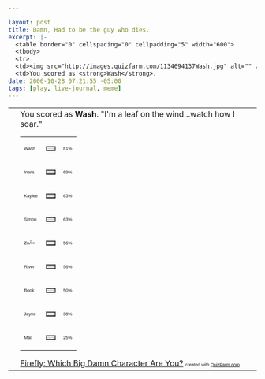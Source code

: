 ```yaml
--- 

layout: post
title: Damn, Had to be the guy who dies.
excerpt: |-
  <table border="0" cellspacing="0" cellpadding="5" width="600">
  <tbody>
  <tr>
  <td><img src="http://images.quizfarm.com/1134694137Wash.jpg" alt="" /></td>
  <td>You scored as <strong>Wash</strong>.
date: 2006-10-28 07:21:55 -05:00
tags: [play, live-journal, meme]
---
```

<table border="0" cellspacing="0" cellpadding="5" width="600">
<tbody>
<tr>
<td><img src="http://images.quizfarm.com/1134694137Wash.jpg" alt="" /></td>
<td>You scored as <strong>Wash</strong>. "I'm a leaf on the wind...watch how I soar."
<table border="0" cellspacing="0" cellpadding="0" width="300">
<tbody>
<tr>
<td><span style="font-family: Arial; font-size: xx-small;">Wash</span></td>
<td>
<table border="1" cellspacing="0" cellpadding="0" width="81" bgcolor="#dddddd">
<tbody>
<tr>
<td></td>
</tr>
</tbody></table>
</td>
<td><span style="font-family: Arial; font-size: xx-small;">81%</span></td>
</tr>
<tr>
<td><span style="font-family: Arial; font-size: xx-small;">Inara</span></td>
<td>
<table border="1" cellspacing="0" cellpadding="0" width="69" bgcolor="#dddddd">
<tbody>
<tr>
<td></td>
</tr>
</tbody></table>
</td>
<td><span style="font-family: Arial; font-size: xx-small;">69%</span></td>
</tr>
<tr>
<td><span style="font-family: Arial; font-size: xx-small;">Kaylee</span></td>
<td>
<table border="1" cellspacing="0" cellpadding="0" width="63" bgcolor="#dddddd">
<tbody>
<tr>
<td></td>
</tr>
</tbody></table>
</td>
<td><span style="font-family: Arial; font-size: xx-small;">63%</span></td>
</tr>
<tr>
<td><span style="font-family: Arial; font-size: xx-small;">Simon</span></td>
<td>
<table border="1" cellspacing="0" cellpadding="0" width="63" bgcolor="#dddddd">
<tbody>
<tr>
<td></td>
</tr>
</tbody></table>
</td>
<td><span style="font-family: Arial; font-size: xx-small;">63%</span></td>
</tr>
<tr>
<td><span style="font-family: Arial; font-size: xx-small;">ZoÃ«</span></td>
<td>
<table border="1" cellspacing="0" cellpadding="0" width="56" bgcolor="#dddddd">
<tbody>
<tr>
<td></td>
</tr>
</tbody></table>
</td>
<td><span style="font-family: Arial; font-size: xx-small;">56%</span></td>
</tr>
<tr>
<td><span style="font-family: Arial; font-size: xx-small;">River</span></td>
<td>
<table border="1" cellspacing="0" cellpadding="0" width="56" bgcolor="#dddddd">
<tbody>
<tr>
<td></td>
</tr>
</tbody></table>
</td>
<td><span style="font-family: Arial; font-size: xx-small;">56%</span></td>
</tr>
<tr>
<td><span style="font-family: Arial; font-size: xx-small;">Book</span></td>
<td>
<table border="1" cellspacing="0" cellpadding="0" width="50" bgcolor="#dddddd">
<tbody>
<tr>
<td></td>
</tr>
</tbody></table>
</td>
<td><span style="font-family: Arial; font-size: xx-small;">50%</span></td>
</tr>
<tr>
<td><span style="font-family: Arial; font-size: xx-small;">Jayne</span></td>
<td>
<table border="1" cellspacing="0" cellpadding="0" width="38" bgcolor="#dddddd">
<tbody>
<tr>
<td></td>
</tr>
</tbody></table>
</td>
<td><span style="font-family: Arial; font-size: xx-small;">38%</span></td>
</tr>
<tr>
<td><span style="font-family: Arial; font-size: xx-small;">Mal</span></td>
<td>
<table border="1" cellspacing="0" cellpadding="0" width="25" bgcolor="#dddddd">
<tbody>
<tr>
<td></td>
</tr>
</tbody></table>
</td>
<td><span style="font-family: Arial; font-size: xx-small;">25%</span></td>
</tr>
</tbody></table>
<a href="http://quizfarm.com/test.php?q_id=119822">Firefly: Which Big Damn Character Are You?</a>
<span style="font-family: Arial; font-size: xx-small;">created with <a href="http://quizfarm.com">QuizFarm.com</a></span></td>
</tr>
</tbody></table>
